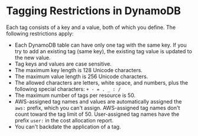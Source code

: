 # Tagging Restrictions in DynamoDB<a name="TaggingRestrictions"></a>

 Each tag consists of a key and a value, both of which you define\. The following restrictions apply: 
+  Each DynamoDB table can have only one tag with the same key\. If you try to add an existing tag \(same key\), the existing tag value is updated to the new value\. 
+  Tag keys and values are case sensitive\. 
+  The maximum key length is 128 Unicode characters\. 
+ The maximum value length is 256 Unicode characters\. 
+  The allowed characters are letters, white space, and numbers, plus the following special characters: `+ - = . _ : /` 
+  The maximum number of tags per resource is 50\.
+  AWS\-assigned tag names and values are automatically assigned the `aws:` prefix, which you can't assign\. AWS\-assigned tag names don't count toward the tag limit of 50\. User\-assigned tag names have the prefix `user:` in the cost allocation report\. 
+  You can't backdate the application of a tag\. 